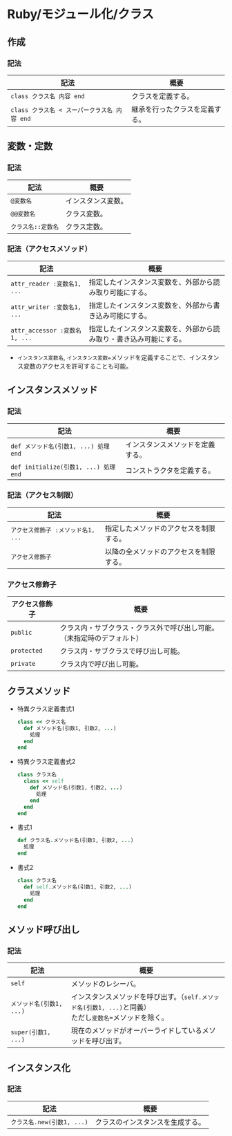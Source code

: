 # Ruby/モジュール化/クラス

## 作成

### 記法

| 記法                                         | 概要                           |
| -------------------------------------------- | ------------------------------ |
| `class クラス名 内容 end`                    | クラスを定義する。             |
| `class クラス名 < スーパークラス名 内容 end` | 継承を行ったクラスを定義する。 |

## 変数・定数

### 記法

| 記法               | 概要               |
| ------------------ | ------------------ |
| `@変数名`          | インスタンス変数。 |
| `@@変数名`         | クラス変数。       |
| `クラス名::定数名` | クラス定数。       |

### 記法（アクセスメソッド）

| 記法                          | 概要                                                         |
| ----------------------------- | ------------------------------------------------------------ |
| `attr_reader :変数名1, ...`   | 指定したインスタンス変数を、外部から読み取り可能にする。     |
| `attr_writer :変数名1, ...`   | 指定したインスタンス変数を、外部から書き込み可能にする。     |
| `attr_accessor :変数名1, ...` | 指定したインスタンス変数を、外部から読み取り・書き込み可能にする。 |

- `インスタンス変数名`, `インスタンス変数=`メソッドを定義することで、インスタンス変数のアクセスを許可することも可能。

## インスタンスメソッド

### 記法

| 記法                                  | 概要                             |
| ------------------------------------- | -------------------------------- |
| `def メソッド名(引数1, ...) 処理 end` | インスタンスメソッドを定義する。 |
| `def initialize(引数1, ...) 処理 end` | コンストラクタを定義する。       |

### 記法（アクセス制限）

| 記法                               | 概要                                   |
| ---------------------------------- | -------------------------------------- |
| `アクセス修飾子 :メソッド名1, ...` | 指定したメソッドのアクセスを制限する。 |
| `アクセス修飾子`                   | 以降の全メソッドのアクセスを制限する。 |

### アクセス修飾子

| アクセス修飾子 | 概要                                                         |
| -------------- | ------------------------------------------------------------ |
| `public`       | クラス内・サブクラス・クラス外で呼び出し可能。（未指定時のデフォルト） |
| `protected`    | クラス内・サブクラスで呼び出し可能。                         |
| `private`      | クラス内で呼び出し可能。                                     |

## クラスメソッド

- 特異クラス定義書式1

  ```ruby
  class << クラス名
    def メソッド名(引数1, 引数2, ...)
      処理
    end
  end
  ```

- 特異クラス定義書式2

  ```ruby
  class クラス名
    class << self
      def メソッド名(引数1, 引数2, ...)
        処理
      end
    end
  end
  ```

- 書式1

  ```ruby
  def クラス名.メソッド名(引数1, 引数2, ...)
    処理
  end
  ```

- 書式2

  ```ruby
  class クラス名
    def self.メソッド名(引数1, 引数2, ...)
      処理
    end
  end
  ```

## メソッド呼び出し

### 記法

| 記法                     | 概要                                                         |
| ------------------------ | ------------------------------------------------------------ |
| `self`                   | メソッドのレシーバ。                                         |
| `メソッド名(引数1, ...)` | インスタンスメソッドを呼び出す。（`self.メソッド名(引数1, ...)`と同義）<br />ただし`変数名=`メソッドを除く。 |
| `super(引数1, ...)`      | 現在のメソッドがオーバーライドしているメソッドを呼び出す。   |

## インスタンス化

### 記法

| 記法                       | 概要                             |
| -------------------------- | -------------------------------- |
| `クラス名.new(引数1, ...)` | クラスのインスタンスを生成する。 |
